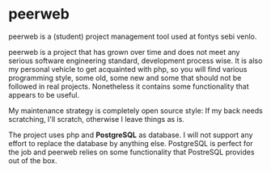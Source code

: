 # peerweb
peerweb is a (student) project management tool used at fontys sebi venlo.

peerweb is a project that has grown over time and does not meet any
serious software engineering standard, development process wise.
It is also my personal vehicle to get acquainted with php, so you will
find various programming style, some old, some new and some that
should not be followed in real projects. 
Nonetheless it contains some functionality that appears to be useful.

My maintenance strategy is completely open source style: If my back
needs scratching, I'll scratch, otherwise I leave things as is.

The project uses php and **PostgreSQL** as database.
I will not support any effort to replace the database by anything
else. PostgreSQL is perfect for the job and peerweb relies on some
functionality that PostreSQL provides out of the box.

